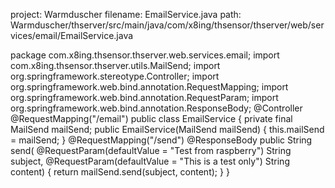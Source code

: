 project: Warmduscher
filename: EmailService.java
path: Warmduscher/thserver/src/main/java/com/x8ing/thsensor/thserver/web/services/email/EmailService.java

package com.x8ing.thsensor.thserver.web.services.email;
import com.x8ing.thsensor.thserver.utils.MailSend;
import org.springframework.stereotype.Controller;
import org.springframework.web.bind.annotation.RequestMapping;
import org.springframework.web.bind.annotation.RequestParam;
import org.springframework.web.bind.annotation.ResponseBody;
@Controller
@RequestMapping("/email")
public class EmailService {
    private final MailSend mailSend;
    public EmailService(MailSend mailSend) {
        this.mailSend = mailSend;
    }
    @RequestMapping("/send")
    @ResponseBody
    public String send(
            @RequestParam(defaultValue = "Test from raspberry") String subject,
            @RequestParam(defaultValue = "This is a test only") String content) {
        return mailSend.send(subject, content);
    }
}